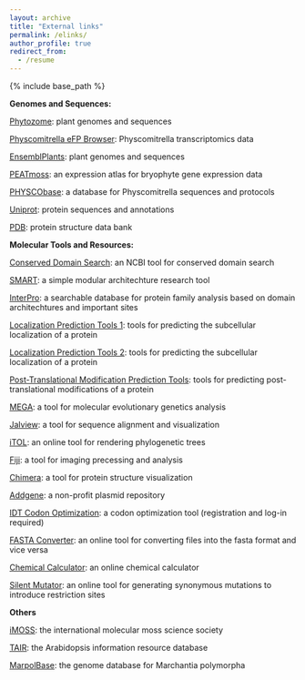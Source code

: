 ```yaml
---
layout: archive
title: "External links"
permalink: /elinks/
author_profile: true
redirect_from:
  - /resume
---
```


{% include base_path %}

<b>Genomes and Sequences:</b>

<a href="https://phytozome-next.jgi.doe.gov/">Phytozome</a>: plant genomes and sequences

<a href="https://bar.utoronto.ca/efp_physcomitrella/cgi-bin/efpWeb.cgi">Physcomitrella eFP Browser</a>: Physcomitrella transcriptomics data 

<a href="http://plants.ensembl.org/index.html">EnsemblPlants</a>: plant genomes and sequences

<a href="https://peatmoss.plantcode.cup.uni-freiburg.de/ppatens_db/pp_search_input.php">PEATmoss</a>: an expression atlas for bryophyte gene expression data

<a href="https://moss.nibb.ac.jp/">PHYSCObase</a>: a database for Physcomitrella sequences and protocols

<a href="https://www.uniprot.org/">Uniprot</a>: protein sequences and annotations

<a href="https://www.rcsb.org/">PDB</a>: protein structure data bank

<b>Molecular Tools and Resources:</b>

<a href="https://www.ncbi.nlm.nih.gov/Structure/cdd/wrpsb.cgi">Conserved Domain Search</a>: an NCBI tool for conserved domain search

<a href="http://smart.embl-heidelberg.de/">SMART</a>: a simple modular architechture research tool

<a href="https://www.ebi.ac.uk/interpro/">InterPro</a>: a searchable database for protein family analysis based on domain architechtures and important sites

<a href="https://bioinformatics.ysu.edu/tools/subcell.html">Localization Prediction Tools 1</a>: tools for predicting the subcellular localization of a protein

<a href="https://www.geneinfinity.org/sp/sp_proteinloc.html">Localization Prediction Tools 2</a>: tools for predicting the subcellular localization of a protein

<a href="https://www.geneinfinity.org/sp/sp_proteinptmodifs.html">Post-Translational Modification Prediction Tools</a>: tools for predicting post-translational modifications of a protein

<a href="https://www.megasoftware.net/">MEGA</a>: a tool for molecular evolutionary genetics analysis

<a href="https://www.jalview.org/">Jalview</a>: a tool for sequence alignment and visualization

<a href="https://itol.embl.de/">iTOL</a>: an online tool for rendering phylogenetic trees

<a href="https://imagej.net/software/fiji/">Fiji</a>: a tool for imaging precessing and analysis

<a href="https://www.cgl.ucsf.edu/chimera/">Chimera</a>: a tool for protein structure visualization

<a href="https://www.addgene.org/">Addgene</a>: a non-profit plasmid repository

<a href="https://sg.idtdna.com/pages/tools/codon-optimization-tool">IDT Codon Optimization</a>: a codon optimization tool (registration and log-in required)

<a href="https://www.hiv.lanl.gov/content/sequence/FORMAT_CONVERSION/form.html">FASTA Converter</a>: an online tool for converting files into the fasta format and vice versa

<a href="https://molbiotools.com/chemicalcalculator.php">Chemical Calculator</a>: an online chemical calculator

<a href="https://molbiotools.com/silentmutator.php">Silent Mutator</a>: an online tool for generating synonymous mutations to introduce restriction sites

<b>Others</b>

<a href="http://imoss.org/index.php">iMOSS</a>: the international molecular moss science society

<a href="https://www.arabidopsis.org/">TAIR</a>: the Arabidopsis information resource database

<a href="https://marchantia.info/">MarpolBase</a>: the genome database for Marchantia polymorpha